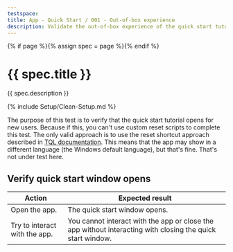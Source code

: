 ```yaml
---
testspace:
title: App - Quick Start / 001 - Out-of-box experience
description: Validate the out-of-box experience of the quick start tutorial.
---
```


{% if page %}{% assign spec = page %}{% endif %}

# {{ spec.title }}

{{ spec.description }}

{% include Setup/Clean-Setup.md %}

The purpose of this test is to verify that the quick start tutorial opens for
new users. Because if this, you can't use custom reset scripts to complete this
test. The only valid approach is to use the reset shortcut approach described in
[TQL documentation](https://tqlapp.github.io/TQL/Documentation/Running-manual-tests.html).
This means that the app may show in a different language (the Windows default
language), but that's fine. That's not under test here.

## Verify quick start window opens

| Action                        | Expected result                                                                                            |
| ----------------------------- | ---------------------------------------------------------------------------------------------------------- |
| Open the app.                 | The quick start window opens.                                                                              |
| Try to interact with the app. | You cannot interact with the app or close the app without interacting with closing the quick start window. |
